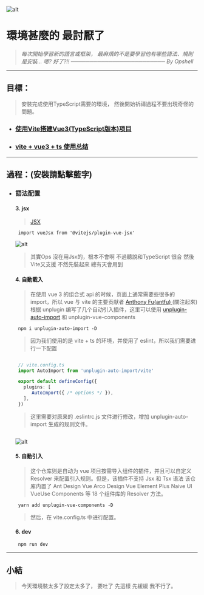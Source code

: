 ![alt](https://)

# 環境甚麼的 最討厭了
   > *每次開始學習新的語言或框架，*
   > *最麻煩的不是要學習他有哪些語法、規則*
   > *是安裝...*
   > *嗯?  好了?!!*
   > *───────────────────────── By Opshell*

---
## 目標：
   > 安裝完成使用TypeScript需要的環境，
   > 然後開始祈禱過程不要出現奇怪的問題。


- ### [使用Vite搭建Vue3(TypeScript版本)项目](https://www.jianshu.com/p/2d1b6c28e9ac)
- ### [vite + vue3 + ts 使用总结](https://segmentfault.com/a/1190000041296321)

---
## 過程：(安裝請點擊藍字)
- ### 語法配置
   >



   #### 3. jsx
   > [JSX](https://blog.csdn.net/qq_16221009/article/details/122460305)
   ```shell
    import vueJsx from '@vitejs/plugin-vue-jsx'
   ```
   ![alt](https://)

   > 其實Ops 沒在用Jsx的，根本不會啊
   > 不過聽說和TypeScript 很合 然後Vite又支援
   > 不然先裝起來  總有天會用到


   #### 4. 自動載入
   > 在使用 vue 3 的组合式 api 的时候，页面上通常需要些很多的 import，所以 vue 与 vite 的主要贡献者 [Anthony Fu(antfu) ]()(關注起來)
   > 根据 unplugin 编写了几个自动引入插件，这里可以使用 [unplugin-auto-import](https://github.com/antfu/unplugin-auto-import) 和 unplugin-vue-components
   ```
    npm i unplugin-auto-import -D
   ```

   > 因为我们使用的是 vite + ts 的环境，并使用了 eslint，所以我们需要进行一下配置
   ```
   ```

   ```typescript
    // vite.config.ts
    import AutoImport from 'unplugin-auto-import/vite'

    export default defineConfig({
      plugins: [
         AutoImport({ /* options */ }),
      ],
    })
   ```

   > 这里需要对原来的 .eslintrc.js 文件进行修改，增加 unplugin-auto-import 生成的规则文件。
   ```
   ```

   ![alt](https://)

   #### 5. 自動引入
   > 这个仓库则是自动为 vue 项目按需导入组件的插件，并且可以自定义 Resolver 来配置引入规则。但是，该插件不支持 Jsx 和 Tsx 语法
   > 该仓库内置了 Ant Design Vue Arco Design Vue Element Plus Naive UI VueUse Components 等 18 个组件库的 Resolver 方法。
   ```shell
    yarn add unplugin-vue-components -D
   ```

   > 然后，在 vite.config.ts 中进行配置。

   #### 6. dev
   ```shell
    npm run dev
   ```
---
## 小結
> 今天環境裝太多了設定太多了，
> 要吐了 先這樣  先緩緩  我不行了。
